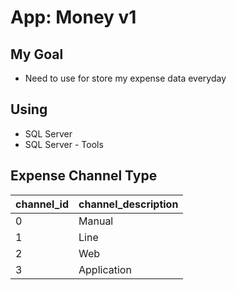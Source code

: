 # App: Money v1

## My Goal

- Need to use for store my expense data everyday

## Using

- SQL Server
- SQL Server - Tools

## Expense Channel Type

| channel_id | channel_description |
| ---------- | ------------------- |
| 0          | Manual              |
| 1          | Line                |
| 2          | Web                 |
| 3          | Application         |
